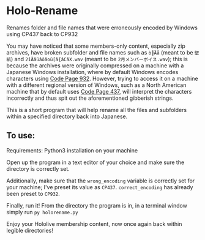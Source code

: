 # Holo-Rename
Renames folder and file names that were erroneously encoded by Windows using CP437 back to CP932

You may have noticed that some members-only content, especially zip archives, have broken subfolder and file names such as `ò╟Äå` (meant to be `壁紙`) and `2îÄâüâôâoü[â{âCâX.wav` (meant to be `2月メンバーボイス.wav`); this is because the archives were originally compressed on a machine with a Japanese Windows installation, where by default Windows encodes characters using [Code Page 932](https://en.wikipedia.org/wiki/Code_page_932_(Microsoft_Windows)). However, trying to access it on a machine with a different regional version of Windows, such as a North American machine that by default uses [Code Page 437](https://en.wikipedia.org/wiki/Code_page_437), will interpret the characters incorrectly and thus spit out the aforementioned gibberish strings. 

This is a short program that will help rename all the files and subfolders within a specified directory back into Japanese.

## To use:

Requirements: Python3 installation on your machine

Open up the program in a text editor of your choice and make sure the directory is correctly set. 

Additionally, make sure that the `wrong_encoding` variable is correctly set for your machine; I've preset its value as `CP437`. `correct_encoding` has already been preset to `CP932`.

Finally, run it! From the directory the program is in, in a terminal window simply run `py holorename.py`

Enjoy your Hololive membership content, now once again back within legible directories!
